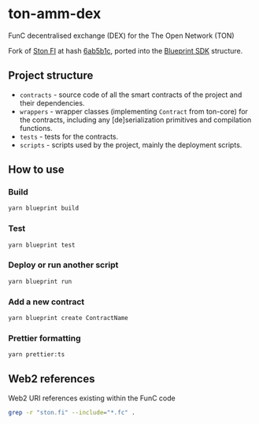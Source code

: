 # ton-amm-dex
FunC decentralised exchange (DEX) for the The Open Network (TON)

Fork of [Ston FI](https://github.com/ston-fi/dex-core) at hash [6ab5b1c](https://github.com/ston-fi/dex-core/commit/6ab5b1cb3ddb6a37a070f980bae84acbb0197814), ported into the [Blueprint SDK](https://github.com/ton-org/blueprint) structure.

## Project structure

-   `contracts` - source code of all the smart contracts of the project and their dependencies.
-   `wrappers` - wrapper classes (implementing `Contract` from ton-core) for the contracts, including any [de]serialization primitives and compilation functions.
-   `tests` - tests for the contracts.
-   `scripts` - scripts used by the project, mainly the deployment scripts.

## How to use

### Build
```bash
yarn blueprint build
```

### Test
```bash
yarn blueprint test
```

### Deploy or run another script
```bash
yarn blueprint run
```

### Add a new contract
```bash
yarn blueprint create ContractName
```

### Prettier formatting
```bash
yarn prettier:ts
```


## Web2 references
Web2 URI references existing within the FunC code

```bash
grep -r "ston.fi" --include="*.fc" .
```
